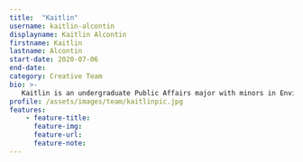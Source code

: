 ```yaml
---
title:  "Kaitlin"
username: kaitlin-alcontin
displayname: Kaitlin Alcontin
firstname: Kaitlin
lastname: Alcontin
start-date: 2020-07-06 
end-date:
category: Creative Team
bio: >- 
   Kaitlin is an undergraduate Public Affairs major with minors in Environmental Systems and Society as well as Asian American studies. 
profile: /assets/images/team/kaitlinpic.jpg
features:
    - feature-title: 
      feature-img: 
      feature-url: 
      feature-note: 
---
```

